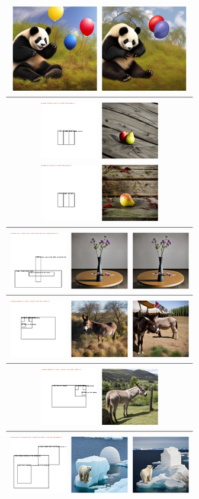 
<!-- 
![Panda and balloons](../output_tests/gc7.5-seed0-alpha0.8/1_xl_s0.4_n20.png)
![Panda and balloons close to each other](../output_tests/gc7.5-seed0-alpha0.8/8_xl_s0.4_n20.png) -->

<p style="text-align: center;">
  <img src="../output_tests/gc7.5-seed0-alpha0.8/1_xl_s0.4_n20.png" alt="Panda and balloons" width="45%" style="margin: 0 1%;"/>
  <img src="../output_tests/gc7.5-seed0-alpha0.8/8_xl_s0.4_n20.png" alt="Panda and balloons close to each other" width="45%" style="margin: 0 1%;"/>
</p>

---

<!-- ![Apple and pear bounding boxes](../output_tests/gc7.5-seed0-alpha0.8/14_boxes.png)
![Apple and pear](../output_tests/gc7.5-seed0-alpha0.8/65_xl_s0.4_n20.png)
![Apple in front of a pear (merged fruits) bounding boxes](../output_tests/gc7.5-seed0-alpha0.8/70_boxes.png)
![Apple in front of a pear (merged fruits)](../output_tests/gc7.5-seed0-alpha0.8/14_xl_s0.4_n20.png) -->

<p style="text-align: center;">
  <img src="../output_tests/gc7.5-seed0-alpha0.8/14_boxes.png" alt="Apple and pear bounding boxes" width="30%" style="margin: 0 1%;"/>
  <img src="../output_tests/gc7.5-seed0-alpha0.8/65_xl_s0.4_n20.png" alt="Apple and pear" width="30%" style="margin: 0 1%;"/>
</p>

<p style="text-align: center;">
  <img src="../output_tests/gc7.5-seed0-alpha0.8/70_boxes.png" alt="Apple in front of a pear (merged fruits) bounding boxes" width="30%" style="margin: 0 1%;"/>
  <img src="../output_tests/gc7.5-seed0-alpha0.8/14_xl_s0.4_n20.png" alt="Apple in front of a pear (merged fruits)" width="30%" style="margin: 0 1%;"/>
</p>

---

<!-- ![Vase abd flower bounding boxes](../output_tests/gc7.5-seed0-alpha0.8/28_boxes.png)

![Vase in front of a flower](../output_tests/gc7.5-seed0-alpha0.8/30_xl_s0.4_n20.png)

![Vase behind a flower](../output_tests/gc7.5-seed0-alpha0.8/30_xl_s0.4_n20.png) -->

<p style="text-align: center;">
  <img src="../output_tests/gc7.5-seed0-alpha0.8/28_boxes.png" alt="Vase and flower bounding boxes" width="30%" style="margin: 0 1%;"/>
  <img src="../output_tests/gc7.5-seed0-alpha0.8/30_xl_s0.4_n20.png" alt="Vase in front of a flower" width="30%" style="margin: 0 1%;"/>
  <img src="../output_tests/gc7.5-seed0-alpha0.8/30_xl_s0.4_n20.png" alt="Vase behind a flower" width="30%" style="margin: 0 1%;"/>
</p>

---

<!-- ![Donkey looking to the left bounding boxes](../output_tests/gc7.5-seed0-alpha0.8/35_boxes.png)

![Donkey looking to the left](../output_tests/gc7.5-seed0-alpha0.8/36_xl_s0.4_n20.png)

![Donkey looking to the left (went wrong)](../output_tests/gc7.5-seed0-alpha0.8/35_xl_s0.4_n20.png) -->

<p style="text-align: center;">
  <img src="../output_tests/gc7.5-seed0-alpha0.8/35_boxes.png" alt="Donkey looking to the left bounding boxes" width="30%" style="margin: 0 1%;"/>
  <img src="../output_tests/gc7.5-seed0-alpha0.8/36_xl_s0.4_n20.png" alt="Donkey looking to the left" width="30%" style="margin: 0 1%;"/>
  <img src="../output_tests/gc7.5-seed0-alpha0.8/35_xl_s0.4_n20.png" alt="Donkey looking to the left (went wrong)" width="30%" style="margin: 0 1%;"/>
</p>

---

<!-- ![Donkey looking to the right bounding boxes](../output_tests/gc7.5-seed0-alpha0.8/42_boxes.png)
![Donkey looking to the right](../output_tests/gc7.5-seed0-alpha0.8/44_xl_s0.4_n20.png) -->

<p style="text-align: center;">
  <img src="../output_tests/gc7.5-seed0-alpha0.8/42_boxes.png" alt="Donkey looking to the right bounding boxes" width="30%" style="margin: 0 1%;"/>
  <img src="../output_tests/gc7.5-seed0-alpha0.8/44_xl_s0.4_n20.png" alt="Donkey looking to the right" width="30%" style="margin: 0 1%;"/>
</p>

---

<!-- ![Polar bear, iceberg and an igloo bounding boxes](../output_tests/gc7.5-seed0-alpha0.8/49_boxes.png)
![Polar bear, iceberg and an igloo at the back](../output_tests/gc7.5-seed0-alpha0.8/58_xl_s0.4_n20.png)
![Polar bear, iceberg and an igloo at the front](../output_tests/gc7.5-seed0-alpha0.8/56_xl_s0.4_n20.png) -->

<p style="text-align: center;">
  <img src="../output_tests/gc7.5-seed0-alpha0.8/49_boxes.png" alt="Polar bear, iceberg and an igloo bounding boxes" width="30%" style="margin: 0 1%;"/>
  <img src="../output_tests/gc7.5-seed0-alpha0.8/58_xl_s0.4_n20.png" alt="Polar bear, iceberg and an igloo at the back" width="30%" style="margin: 0 1%;"/>
  <img src="../output_tests/gc7.5-seed0-alpha0.8/56_xl_s0.4_n20.png" alt="Polar bear, iceberg and an igloo at the front" width="30%" style="margin: 0 1%;"/>
</p>
